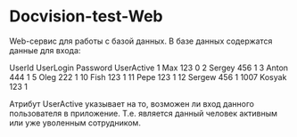# Docvision-test-Web
Web-сервис для работы с базой данных.
В базе данных содержатся данные для входа:

UserId	UserLogin	Password	UserActive
1       	Max       	123       	0
2	        Sergey    	456       	1
3	        Anton     	444       	1
5	        Oleg      	222       	1
10	      Fish      	123       	1
11	      Pepe      	123       	1
12	      Sergew    	456       	1
1007	    Kosyak    	123       	1

Атрибут UserActive указывает на то, возможен ли вход данного пользователя в приложение. Т.е. является данный человек активным или уже уволенным сотрудником.
